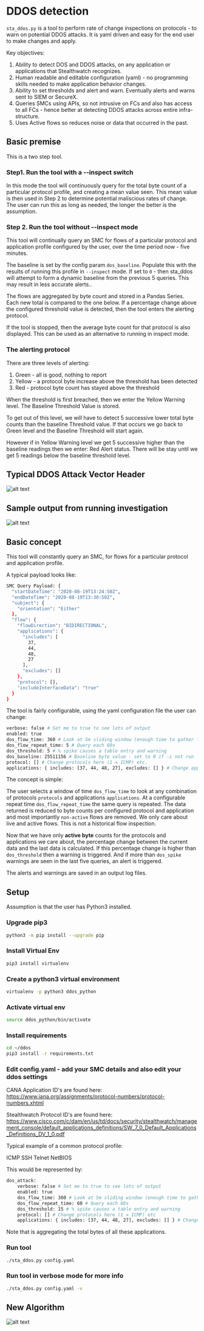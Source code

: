 # DDOS detection

`sta_ddos.py` is a tool to perform rate of change inspections on protocols -
to warn on potential DDOS attacks. It is yaml driven and easy for the end user
to make changes and apply.

Key objectives:

1. Ability to detect DOS and DDOS attacks, on any application or applications that Stealthwatch recognizes.
2. Human readable and editable configuration (yaml) - no programming skills needed to make application behavior changes.
3. Ability to set thresholds and alert and warn. Eventually alerts and warns sent to SIEM or SecureX.
4. Queries SMCs using APIs, so not intrusive on FCs and also has access to all FCs - hence better at detecting DDOS attacks across entire infra-structure.
5. Uses Active flows so reduces noise or data that occurred in the past.

## Basic premise

This is a two step tool.

### Step1. Run the tool with a --inspect switch

In this mode the tool will continuously query for the total byte count of a
particular protocol profile, and creating a mean value seen. This mean value is
then used in Step 2 to determine potential maliscious rates of change. The user
can run this as long as needed, the longer the better is the assumption.

### Step 2. Run the tool without --inspect mode

This tool will continually query an SMC for flows of a particular protocol and
application profile configured by the user, over the time period now - five
minutes.

The baseline is set by the config param ``dos_baseline``. Populate this with
the results of running this profile in ``--inspect`` mode. If set to ``0`` - then
sta_ddos will attempt to form a dynamic baseline from the previous 5 queries.
This may result in less accurate alerts..

The flows are aggregated by byte count and stored in a Pandas Series. Each new
total is compared to the one below. If a percentage change above the configured
threshold value is detected, then the tool enters the alerting protocol.

If the tool is stopped, then the average byte count for that protocol is also
displayed. This can be used as an alternative to running in inspect mode.

### The alerting protocol

There are three levels of alerting:

1. Green - all is good, nothing to report
2. Yellow - a protocol byte increase above the threshold has been detected
3. Red - protocol byte count has stayed above the threshold

When the threshold is first breached, then we enter the Yellow Warning level.
The Baseline Threshold Value is stored.

To get out of this level, we will have to detect 5 successive lower total byte
counts than the baseline Threshold value. If that occurs we go back to Green
level and the Baseline Threshold will start again.

However if in Yellow Warning level we get 5 successive higher than the baseline
readings then we enter: Red Alert status. There will be stay until we get 5
readings below the baseline threshold level.

## Typical DDOS Attack Vector Header

![alt text](images/ddos_headers.png "DDOS Header")

## Sample output from running investigation

![alt text](images/ddos_output.png "DDOS Output")

## Basic concept

This tool will constantly query an SMC, for flows for a particular protocol and
application profile.

A typical payload looks like:

```bash
SMC Query Payload: {
  "startDateTime": "2020-08-19T13:24:50Z",
  "endDateTime": "2020-08-19T13:30:50Z",
  "subject": {
    "orientation": "Either"
  },
  "flow": {
    "flowDirection": "BIDIRECTIONAL",
    "applications": {
      "includes": [
        37,
        44,
        48,
        27
      ],
      "excludes": []
    },
    "protocol": [],
    "includeInterfaceData": "true"
  }
}
```

The tool is fairly configurable, using the yaml configuration file the user can
change:

```bash
verbose: false # Set me to true to see lots of output
enabled: true
dos_flow_time: 360 # Look at 5m sliding window (enough time to gather from FCs)
dos_flow_repeat_time: 5 # Query each 60s
dos_threshold: 5 # % spike causes a table entry and warning
dos_baseline: 25511156 # Baseline byte value - set to 0 if -i not run
protocol: [] # Change protocols here (1 = ICMP) etc.
applications: { includes: [37, 44, 48, 27], excludes: [] } # Change applications here (44 = SSH) etc.
```

The concept is simple:

The user selects a window of time `dos_flow_time` to look at any
combination of protocols `protocols` and applications `applications`. At a
configurable repeat time `dos_flow_repeat_time` the same query is repeated. The
data returned is reduced to byte counts per configured protocol and application
and most importantly `non-active` flows are removed. We only care about live
and active flows. This is not a historical flow inspection.

Now that we have only **active byte** counts for the protocols and applications we
care about, the percentage change between the current data and the last data is
calculated. If this percentage change is higher than `dos_threshold` then a
warning is triggered. And if more than `dos_spike` warnings are seen in the
last five queries, an alert is triggered.

The alerts and warnings are saved in an output log files.

## Setup

Assumption is that the user has Python3 installed.

### Upgrade pip3

```bash
python3 -m pip install --upgrade pip
```

### Install Virtual Env

```bash
pip3 install virtualenv
```

### Create a python3 virtual environment

```bash
virtualenv -p python3 ddos_python
```

### Activate virtual env

```bash
source ddos_python/bin/activate
```

### Install requirements

```bash
cd ~/ddos
pip3 install -r requirements.txt
```

### Edit config.yaml - add your SMC details and also edit your ddos settings

CANA Application ID's are found here: <https://www.iana.org/assignments/protocol-numbers/protocol-numbers.xhtml>

Stealthwatch Protocol ID's are found here:
<https://www.cisco.com/c/dam/en/us/td/docs/security/stealthwatch/management_console/default_applications_definitions/SW_7_0_Default_Applications_Definitions_DV_1_0.pdf>

Typical example of a common protocol profile:

ICMP
SSH
Telnet
NetBIOS

This would be represented by:

```bash
dos_attack:
    verbose: false # Set me to true to see lots of output
    enabled: true
    dos_flow_time: 360 # Look at 5m sliding window (enough time to gather from FCs)
    dos_flow_repeat_time: 60 # Query each 60s
    dos_threshold: 15 # % spike causes a table entry and warning
    protocol: [] # Change protocols here (1 = ICMP) etc
    applications: { includes: [37, 44, 48, 27], excludes: [] } # Change Apps here
```

Note that is aggregating the total bytes of all these applications.

### Run tool

```bash
./sta_ddos.py config.yaml
```

### Run tool in verbose mode for more info

```bash
./sta_ddos.py config.yaml -v
```

## New Algorithm

![alt text](images/new_algortihm.png "New Algorithm")

